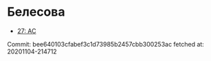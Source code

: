 # Белесова
- [27: AC](27.md)

Commit: bee640103cfabef3c1d73985b2457cbb300253ac
 fetched at: 20201104-214712
